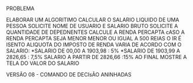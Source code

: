 PROBLEMA

ELABORAR UM ALGORITIMO CALCULAR O SALARIO LIQUIDO DE UMA PESSOA 
SOLICITE NOME DE USUARIO E SALARIO BRUTO
SOLICITE A QUANTIDADE DE DEPEDNENTES
CALCULE A RENDA PERCAPTA
cASO A RENDA PERCAPTA SEJA MENOR MENOR OU IGUAL A 500 REIAS O IR É ISENTO
ALIQUOTA DO IMPOSTO DE RENDA VARIA DE ACORDO COM O SALARIO:
*SALARIO DE 00,00 A 1903,98 : 5%
*SALARIO DE 1903,99 A 2826,65 : 7,5%
SALARIO A PARTIR DE 2826,66 :15%
AO FINAL MOSTRE A TELA DO VALOR DO SALARIO 

VERSÃO 08 - COMANDO DE DECIsÃO ANINHADAS